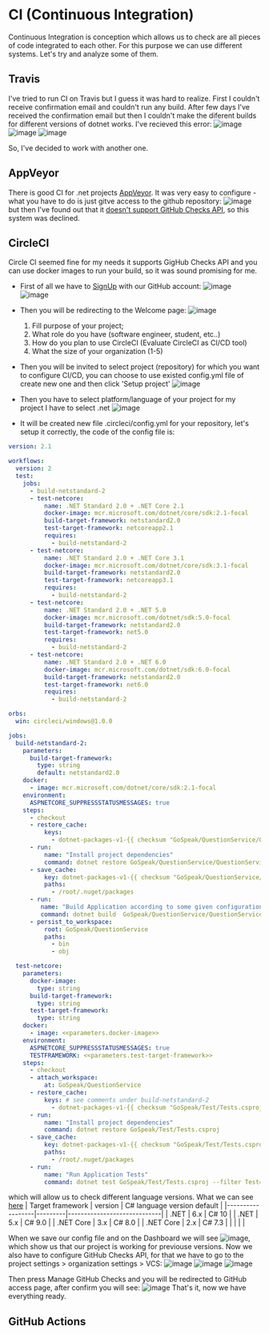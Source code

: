 #  CI (Continuous Integration)
Continuous Integration is conception which allows us to check are all pieces of code integrated to each other. For this purpose we can use different systems. Let's try and analyze some of them.

## Travis
I've tried to run CI on Travis but I guess it was hard to realize. First I couldn't receive confirmation email and couldn't run any build. After few days I've received the confirmation email but then I couldn't make the diferent builds for different versions of dotnet works. I've recieved this error: 
![image](https://user-images.githubusercontent.com/91627367/145724864-6af49b30-79a0-4993-b223-480326d6792e.png)
![image](https://user-images.githubusercontent.com/91627367/145724871-98d52a45-76ef-4325-a50d-c7a73fb75fee.png)
![image](https://user-images.githubusercontent.com/91627367/145724882-8613f587-bc7c-4767-b019-e56602f3cb5e.png)

So, I've decided to work with another one.

## AppVeyor
There is good CI for .net projects [AppVeyor](https://ci.appveyor.com). It was very easy to configure - what you have to do is just gitve access to the github repository:
![image](https://user-images.githubusercontent.com/91627367/145724972-a28b8af9-e66a-4ebc-bc8a-1b095f723256.png)
but then I've found out that it [doesn't support GitHub Checks API](https://github.com/appveyor/ci/issues/2311), so this system was declined.

## CircleCI
Circle CI seemed fine for my needs it supports GigHub Checks API and you can use docker images to run your build, so it was sound promising for me.
* First of all we have to [SignUp](https://circleci.com/signup/) with our GitHub account:
![image](https://user-images.githubusercontent.com/91627367/145725122-4b5479e0-0327-4b92-8417-0b81be76297e.png)
![image](https://user-images.githubusercontent.com/91627367/145725156-21dcedc3-3950-46c5-ad37-4d4044220c60.png)
* Then you will be redirecting to the Welcome page:
![image](https://user-images.githubusercontent.com/91627367/145725202-b0126b13-da05-4c1a-ad82-b3d20a8ebc51.png)
    1. Fill purpose of your project;
    2. What role do you have (software engineer, student, etc..)
    3. How do you plan to use CircleCI (Evaluate CircleCI as CI/CD tool)
    4. What the size of your organization (1-5)

* Then you will be invited to select project (repository) for which you want to configure CI/CD, you can choose to use existed config.yml file of create new one and then click 'Setup project' ![image](https://user-images.githubusercontent.com/91627367/145725615-080b43cd-b359-40f4-94ca-76b7022c84bf.png)
* Then you have to select platform/language of your project for my project I have to select .net
![image](https://user-images.githubusercontent.com/91627367/145725781-b6286cfb-73de-411c-874c-adb9eb775b8d.png)
* It will be created new file .circleci/config.yml for your repository, let's setup it correctly, the code of the config file is:
```yml
version: 2.1

workflows:
  version: 2
  test:
    jobs:
      - build-netstandard-2
      - test-netcore:
          name: .NET Standard 2.0 + .NET Core 2.1
          docker-image: mcr.microsoft.com/dotnet/core/sdk:2.1-focal
          build-target-framework: netstandard2.0
          test-target-framework: netcoreapp2.1
          requires:
            - build-netstandard-2
      - test-netcore:
          name: .NET Standard 2.0 + .NET Core 3.1
          docker-image: mcr.microsoft.com/dotnet/core/sdk:3.1-focal
          build-target-framework: netstandard2.0
          test-target-framework: netcoreapp3.1
          requires:
            - build-netstandard-2
      - test-netcore:
          name: .NET Standard 2.0 + .NET 5.0
          docker-image: mcr.microsoft.com/dotnet/sdk:5.0-focal
          build-target-framework: netstandard2.0
          test-target-framework: net5.0
          requires:
            - build-netstandard-2
      - test-netcore:
          name: .NET Standard 2.0 + .NET 6.0
          docker-image: mcr.microsoft.com/dotnet/sdk:6.0-focal
          build-target-framework: netstandard2.0
          test-target-framework: net6.0
          requires:
            - build-netstandard-2

orbs:
  win: circleci/windows@1.0.0

jobs:
  build-netstandard-2:
    parameters:
      build-target-framework:
        type: string
        default: netstandard2.0
    docker:
      - image: mcr.microsoft.com/dotnet/core/sdk:2.1-focal
    environment:
      ASPNETCORE_SUPPRESSSTATUSMESSAGES: true
    steps:
      - checkout
      - restore_cache:
          keys:
            - dotnet-packages-v1-{{ checksum "GoSpeak/QuestionService/QuestionService.csproj" }}
      - run:
          name: "Install project dependencies"
          command: dotnet restore GoSpeak/QuestionService/QuestionService.csproj
      - save_cache:
          key: dotnet-packages-v1-{{ checksum "GoSpeak/QuestionService/QuestionService.csproj" }}
          paths:
            - /root/.nuget/packages
      - run:
         name: "Build Application according to some given configuration"
         command: dotnet build  GoSpeak/QuestionService/QuestionService.csproj --configuration Release
      - persist_to_workspace:
          root: GoSpeak/QuestionService
          paths:
            - bin
            - obj

  test-netcore:
    parameters:
      docker-image:
        type: string
      build-target-framework:
        type: string
      test-target-framework:
        type: string
    docker:
      - image: <<parameters.docker-image>>
    environment:
      ASPNETCORE_SUPPRESSSTATUSMESSAGES: true
      TESTFRAMEWORK: <<parameters.test-target-framework>>
    steps:
      - checkout
      - attach_workspace:
          at: GoSpeak/QuestionService
      - restore_cache:
          keys: # see comments under build-netstandard-2
            - dotnet-packages-v1-{{ checksum "GoSpeak/Test/Tests.csproj" }}
      - run:
          name: "Install project dependencies"
          command: dotnet restore GoSpeak/Test/Tests.csproj
      - save_cache:
          key: dotnet-packages-v1-{{ checksum "GoSpeak/Test/Tests.csproj" }}
          paths:
            - /root/.nuget/packages
      - run:
          name: "Run Application Tests"
          command: dotnet test GoSpeak/Test/Tests.csproj --filter Test=Unit -f <<parameters.test-target-framework>>
```
which will allow us to check different language versions. What we can see [here](https://docs.microsoft.com/en-us/dotnet/csharp/language-reference/configure-language-version) 
| Target framework | version | C# language version default |
|------------------|---------|-----------------------------|
| .NET | 6.x | C# 10 |
| .NET | 5.x | C# 9.0 |
| .NET Core |	3.x | C# 8.0 |
| .NET Core |	2.x |	C# 7.3 |
|           |     |        |

When we save our config file and on the Dashboard we will see ![image](https://user-images.githubusercontent.com/91627367/145726110-7028981d-4e6e-4652-afb5-12541b1671ad.png), which show us that our project is working for previouse versions.
Now we also have to configure GitHub Checks API, for that we have to go to the project settings > organization settings > VCS:
![image](https://user-images.githubusercontent.com/91627367/145726187-7142f830-a074-4619-a6a3-cea1d83d6af2.png)
![image](https://user-images.githubusercontent.com/91627367/145726276-b12c5445-e993-4119-9d04-ca31a09b69fc.png)
![image](https://user-images.githubusercontent.com/91627367/145726297-543febf0-896e-4f84-87cb-15b3f8a133cf.png)

Then press Manage GitHub Checks and you will be redirected to GitHub access page, after confirm you will see:
![image](https://user-images.githubusercontent.com/91627367/145726358-923347b5-7fe5-41b5-b183-1e6168eb016f.png)
That's it, now we have everything ready.

## GitHub Actions




